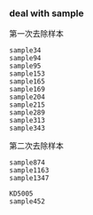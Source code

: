 ### deal with sample

第一次去除样本
```
sample34
sample94
sample95
sample153
sample165
sample169
sample204
sample215
sample289
sample313
sample343
```

第二次去除样本
```
sample874
sample1163
sample1347

KD5005
sample452
```
